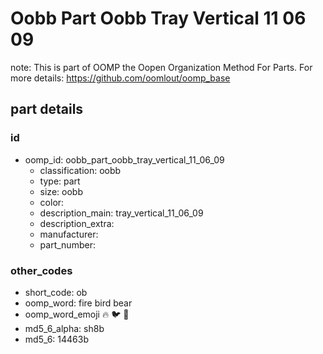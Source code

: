 # Oobb Part Oobb Tray Vertical 11 06 09  

note: This is part of OOMP the Oopen Organization Method For Parts. For more details: https://github.com/oomlout/oomp_base

##  part details





### id
* oomp_id: oobb_part_oobb_tray_vertical_11_06_09
  * classification: oobb
  * type: part
  * size: oobb
  * color: 
  * description_main: tray_vertical_11_06_09
  * description_extra: 
  * manufacturer: 
  * part_number: 

### other_codes
* short_code: ob
* oomp_word: fire bird bear
* oomp_word_emoji :fire: :bird: :bear:
* md5_6_alpha: sh8b
* md5_6: 14463b